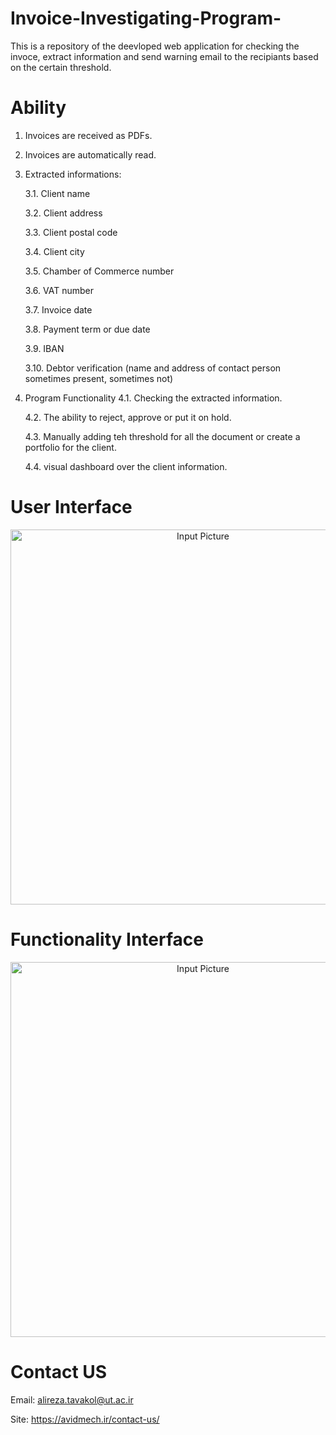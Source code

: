 # Invoice-Investigating-Program-
This is a repository of the deevloped web application for checking the invoce, extract information and send warning email to the recipiants based on the certain threshold.
# Ability 
1. Invoices are received as PDFs.  
2. Invoices are automatically read.
3. Extracted informations:

   3.1. Client name
   
   3.2. Client address
   
   3.3. Client postal code
   
   3.4. Client city
   
   3.5. Chamber of Commerce number
   
   3.6. VAT number
   
   3.7. Invoice date
   
   3.8. Payment term or due date
   
   3.9. IBAN
   
   3.10. Debtor verification (name and address of contact person sometimes present, sometimes not)
   
5. Program Functionality
   4.1. Checking the extracted information.
   
   4.2. The ability to reject, approve or put it on hold.
   
   4.3. Manually adding teh threshold for all the document or create a portfolio for the client.
   
   4.4. visual dashboard over the client information.

# User Interface 
  <p align="center">
  <img src="https://github.com/user-attachments/assets/66577ecd-f020-4ae3-9085-ed68b28984dc" width="600" title="Input Picture">
  <p align="center"> 


# Functionality Interface
  <p align="center">
  <img src="https://github.com/user-attachments/assets/7624d3f0-eba3-4e07-86fd-97eb1a3e6d2d" width="600" title="Input Picture">
  <p align="center"> 


# Contact US
Email: alireza.tavakol@ut.ac.ir


Site: https://avidmech.ir/contact-us/
